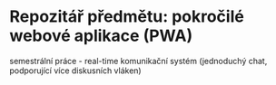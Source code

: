 # Repozitář předmětu: pokročilé webové aplikace (PWA)

semestrální práce - real-time komunikační systém (jednoduchý chat, podporující více diskusních vláken)